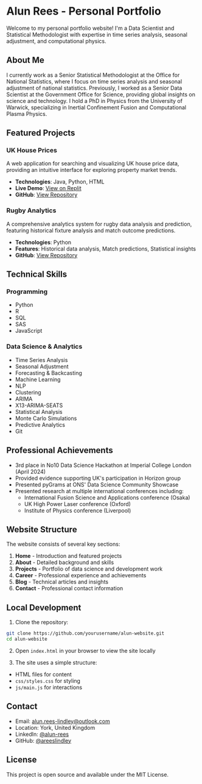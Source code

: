 # Alun Rees - Personal Portfolio

Welcome to my personal portfolio website! I'm a Data Scientist and Statistical Methodologist with expertise in time series analysis, seasonal adjustment, and computational physics.

## About Me

I currently work as a Senior Statistical Methodologist at the Office for National Statistics, where I focus on time series analysis and seasonal adjustment of national statistics. Previously, I worked as a Senior Data Scientist at the Government Office for Science, providing global insights on science and technology. I hold a PhD in Physics from the University of Warwick, specializing in Inertial Confinement Fusion and Computational Plasma Physics.

## Featured Projects

### UK House Prices
A web application for searching and visualizing UK house price data, providing an intuitive interface for exploring property market trends.
- **Technologies**: Java, Python, HTML
- **Live Demo**: [View on Replit](https://replit.com/@arees05/UkHousePrices)
- **GitHub**: [View Repository](https://github.com/areeslindley/UkHousePrices)

### Rugby Analytics
A comprehensive analytics system for rugby data analysis and prediction, featuring historical fixture analysis and match outcome predictions.
- **Technologies**: Python
- **Features**: Historical data analysis, Match predictions, Statistical insights
- **GitHub**: [View Repository](https://github.com/areeslindley/rugby_analytics)

## Technical Skills

### Programming
- Python
- R
- SQL
- SAS
- JavaScript

### Data Science & Analytics
- Time Series Analysis
- Seasonal Adjustment
- Forecasting & Backcasting
- Machine Learning
- NLP
- Clustering
- ARIMA
- X13-ARIMA-SEATS
- Statistical Analysis
- Monte Carlo Simulations
- Predictive Analytics
- Git

## Professional Achievements
- 3rd place in No10 Data Science Hackathon at Imperial College London (April 2024)
- Provided evidence supporting UK's participation in Horizon group
- Presented pyGrams at ONS' Data Science Community Showcase
- Presented research at multiple international conferences including:
  - International Fusion Science and Applications conference (Osaka)
  - UK High Power Laser conference (Oxford)
  - Institute of Physics conference (Liverpool)

## Website Structure

The website consists of several key sections:
1. **Home** - Introduction and featured projects
2. **About** - Detailed background and skills
3. **Projects** - Portfolio of data science and development work
4. **Career** - Professional experience and achievements
5. **Blog** - Technical articles and insights
6. **Contact** - Professional contact information

## Local Development

1. Clone the repository:
```bash
git clone https://github.com/yourusername/alun-website.git
cd alun-website
```

2. Open `index.html` in your browser to view the site locally

3. The site uses a simple structure:
- HTML files for content
- `css/styles.css` for styling
- `js/main.js` for interactions

## Contact

- Email: alun.rees-lindley@outlook.com
- Location: York, United Kingdom
- LinkedIn: [@alun-rees](https://www.linkedin.com/in/alun-rees/)
- GitHub: [@areeslindley](https://github.com/areeslindley)

## License

This project is open source and available under the MIT License. 